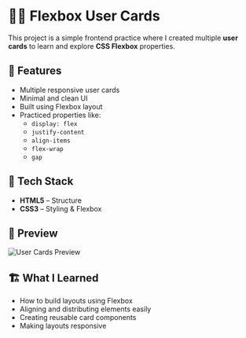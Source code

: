 # 🧑‍💻 Flexbox User Cards

This project is a simple frontend practice where I created multiple **user cards** to learn and explore **CSS Flexbox** properties.

## 🚀 Features
- Multiple responsive user cards
- Minimal and clean UI
- Built using Flexbox layout
- Practiced properties like:
  - `display: flex`
  - `justify-content`
  - `align-items`
  - `flex-wrap`
  - `gap`

## 🧰 Tech Stack
- **HTML5** – Structure
- **CSS3** – Styling & Flexbox

## 📸 Preview
![User Cards Preview](https://usercard01.netlify.app/)

## 🏗️ What I Learned
- How to build layouts using Flexbox
- Aligning and distributing elements easily
- Creating reusable card components
- Making layouts responsive


